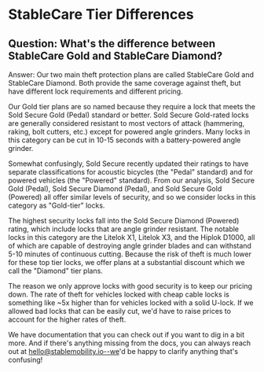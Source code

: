 # StableCare Tier Differences

## Question: What's the difference between StableCare Gold and StableCare Diamond?

Answer: Our two main theft protection plans are called StableCare Gold and StableCare Diamond. Both provide the same coverage against theft, but have different lock requirements and different pricing.

Our Gold tier plans are so named because they require a lock that meets the Sold Secure Gold (Pedal) standard or better. Sold Secure Gold-rated locks are generally considered resistant to most vectors of attack (hammering, raking, bolt cutters, etc.) except for powered angle grinders. Many locks in this category can be cut in 10-15 seconds with a battery-powered angle grinder.

Somewhat confusingly, Sold Secure recently updated their ratings to have separate classifications for acoustic bicycles (the "Pedal" standard) and for powered vehicles (the "Powered" standard). From our analysis, Sold Secure Gold (Pedal), Sold Secure Diamond (Pedal), and Sold Secure Gold (Powered) all offer similar levels of security, and so we consider locks in this category as "Gold-tier" locks.

The highest security locks fall into the Sold Secure Diamond (Powered) rating, which include locks that are angle grinder resistant. The notable locks in this category are the Litelok X1, Litelok X3, and the Hiplok D1000, all of which are capable of destroying angle grinder blades and can withstand 5-10 minutes of continuous cutting. Because the risk of theft is much lower for these top tier locks, we offer plans at a substantial discount which we call the "Diamond" tier plans.

The reason we only approve locks with good security is to keep our pricing down. The rate of theft for vehicles locked with cheap cable locks is something like ~5x higher than for vehicles locked with a solid U-lock. If we allowed bad locks that can be easily cut, we'd have to raise prices to account for the higher rates of theft.

We have documentation that you can check out if you want to dig in a bit more. And if there's anything missing from the docs, you can always reach out at hello@stablemobility.io--we'd be happy to clarify anything that's confusing!
